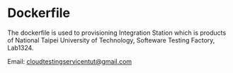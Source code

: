 # Dockerfile

The dockerfile is used to provisioning Integration Station which is products of National Taipei University of Technology, Softeware Testing Factory, Lab1324.  

Email: cloudtestingservicentut@gmail.com
